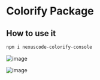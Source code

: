 # Colorify Package

## How to use it

```sh
npm i nexuscode-colorify-console
```
![image](https://github.com/BroLetsCodeIt/nexus-code-Colorify/assets/113767803/8fd4917f-70a8-4baa-bdd4-f424aafe85b5)

![image](https://github.com/BroLetsCodeIt/nexus-code-Colorify/assets/113767803/31ce06af-f35b-4442-99eb-ed31edc65105)


